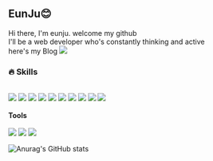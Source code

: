 ## EunJu😊
Hi there, I'm eunju. welcome my github <br>
I'll be a web developer who's constantly thinking and active <br>
here's my Blog <a href="https://velog.io/@woulduu" target="_blank"><img src="https://img.shields.io/badge/BLOG-20C997?style=flat-square&logo=Velog&logoColor=white"/></a>

### 🔥 Skills
<br><img src="https://img.shields.io/badge/SpringBoot-6DB33F?style=flat-square&logo=Spring%20Boot&logoColor=white"/>  <img src="https://img.shields.io/badge/React.js-61DAFB?style=flat-square&logo=React&logoColor=white"/>
<img src="https://img.shields.io/badge/React Query-FF4154?style=flat-square&logo=React%20Query&logoColor=white"/>
<img src="https://img.shields.io/badge/JavaScript-F7DF1E?style=flat-square&logo=JavaScript&logoColor=white"/>
<img src="https://img.shields.io/badge/JAVA-007396?style=flat-square&logo=JAVA&logoColor=white"/>
<img src="https://img.shields.io/badge/Bootstrap-7952B3?style=flat-square&logo=Bootstrap&logoColor=white"/>
<img src="https://img.shields.io/badge/MariaDB-003545?style=flat-square&logo=MariaDB&logoColor=white"/>
<img src="https://img.shields.io/badge/MySQL-4479A1?style=flat-square&logo=MySQL&logoColor=white"/>
<img src="https://img.shields.io/badge/oracle-F80000?style=flat-square&logo=oracle&logoColor=white">
<img src="https://img.shields.io/badge/github-181717?style=flat-square&logo=github&logoColor=white">
<br><br>
**Tools**
<br><br>
<img src="https://img.shields.io/badge/Visual Studio Code-007ACC?style=flat-square&logo=Visual%20Studio%20Code&logoColor=white"/>
<img src="https://img.shields.io/badge/Eclipse IDE-2C2255?style=flat-square&logo=Eclipse%20IDE&logoColor=white"/>
<img src="https://img.shields.io/badge/Postman-FF6C37?style=flat-square&logo=Postman&logoColor=white"/>

![Anurag's GitHub stats](https://github-readme-stats.vercel.app/api?username=nonamed006&show_icons=true&theme=buefy)
